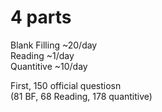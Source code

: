 # 4 parts   
Blank Filling  ~20/day      
Reading   ~1/day      
Quantitive   ~10/day      

First, 150 official questiosn    
(81 BF, 68 Reading, 178 quantitive)     
